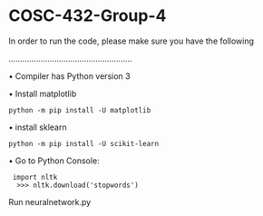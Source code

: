 # COSC-432-Group-4
In order to run the code, please make sure you have the following

......................................................

•	Compiler has Python version 3 

•	Install  matplotlib 
```shell
python -m pip install -U matplotlib
```

•	install sklearn
```shell
python -m pip install -U scikit-learn
```
•	Go to Python Console:
```shell
 import nltk
  >>> nltk.download('stopwords')
```


Run neuralnetwork.py 
